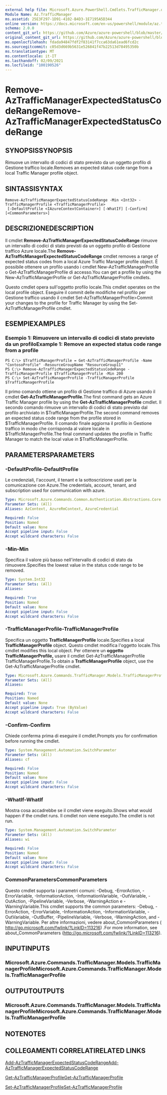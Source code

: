 ```yaml
---
external help file: Microsoft.Azure.PowerShell.Cmdlets.TrafficManager.dll-Help.xml
Module Name: Az.TrafficManager
ms.assetid: 25E3F297-1D91-4102-B4D3-1E7195A5D344
online version: https://docs.microsoft.com/en-us/powershell/module/az.trafficmanager/remove-aztrafficmanagerexpectedstatuscoderange
schema: 2.0.0
content_git_url: https://github.com/Azure/azure-powershell/blob/master/src/TrafficManager/TrafficManager/help/Remove-AzTrafficManagerExpectedStatusCodeRange.md
original_content_git_url: https://github.com/Azure/azure-powershell/blob/master/src/TrafficManager/TrafficManager/help/Remove-AzTrafficManagerExpectedStatusCodeRange.md
ms.openlocfilehash: fdada94847fdf2f83141f7cca63da61ead6fcd2c
ms.sourcegitcommit: c05d3d669b5631e526841f47b22513d78495350b
ms.translationtype: MT
ms.contentlocale: it-IT
ms.lasthandoff: 02/09/2021
ms.locfileid: "100190526"
---
```

# <span data-ttu-id="59664-101">Remove-AzTrafficManagerExpectedStatusCodeRange</span><span class="sxs-lookup"><span data-stu-id="59664-101">Remove-AzTrafficManagerExpectedStatusCodeRange</span></span>

## <span data-ttu-id="59664-102">SYNOPSIS</span><span class="sxs-lookup"><span data-stu-id="59664-102">SYNOPSIS</span></span>
<span data-ttu-id="59664-103">Rimuove un intervallo di codici di stato previsto da un oggetto profilo di Gestione traffico locale.</span><span class="sxs-lookup"><span data-stu-id="59664-103">Removes an expected status code range from a local Traffic Manager profile object.</span></span>

## <span data-ttu-id="59664-104">SINTASSI</span><span class="sxs-lookup"><span data-stu-id="59664-104">SYNTAX</span></span>

```
Remove-AzTrafficManagerExpectedStatusCodeRange -Min <Int32> -TrafficManagerProfile <TrafficManagerProfile>
 [-DefaultProfile <IAzureContextContainer>] [-WhatIf] [-Confirm] [<CommonParameters>]
```

## <span data-ttu-id="59664-105">DESCRIZIONE</span><span class="sxs-lookup"><span data-stu-id="59664-105">DESCRIPTION</span></span>
<span data-ttu-id="59664-106">Il cmdlet **Remove-AzTrafficManagerExpectedStatusCodeRange** rimuove un intervallo di codici di stato previsti da un oggetto profilo di Gestione traffico Azure locale.</span><span class="sxs-lookup"><span data-stu-id="59664-106">The **Remove-AzTrafficManagerExpectedStatusCodeRange** cmdlet removes a range of expected status codes from a local Azure Traffic Manager profile object.</span></span>
<span data-ttu-id="59664-107">È possibile ottenere un profilo usando i cmdlet New-AzTrafficManagerProfile o Get-AzTrafficManagerProfile di accesso.</span><span class="sxs-lookup"><span data-stu-id="59664-107">You can get a profile by using the New-AzTrafficManagerProfile or Get-AzTrafficManagerProfile cmdlets.</span></span>

<span data-ttu-id="59664-108">Questo cmdlet opera sull'oggetto profilo locale.</span><span class="sxs-lookup"><span data-stu-id="59664-108">This cmdlet operates on the local profile object.</span></span>
<span data-ttu-id="59664-109">Eseguire il commit delle modifiche nel profilo per Gestione traffico usando il cmdlet Set-AzTrafficManagerProfile></span><span class="sxs-lookup"><span data-stu-id="59664-109">Commit your changes to the profile for Traffic Manager by using the Set-AzTrafficManagerProfile cmdlet.</span></span>

## <span data-ttu-id="59664-110">ESEMPI</span><span class="sxs-lookup"><span data-stu-id="59664-110">EXAMPLES</span></span>

### <span data-ttu-id="59664-111">Esempio 1: Rimuovere un intervallo di codici di stato previsto da un profilo</span><span class="sxs-lookup"><span data-stu-id="59664-111">Example 1: Remove an expected status code range from a profile</span></span>
```
PS C:\> $TrafficManagerProfile = Get-AzTrafficManagerProfile -Name "ContosoProfile" -ResourceGroupName "ResourceGroup11"
PS C:\> Remove-AzTrafficManagerExpectedStatusCodeRange -TrafficManagerProfile $TrafficManagerProfile -Min 200
PS C:\> Set-AzTrafficManagerProfile -TrafficManagerProfile $TrafficManagerProfile
```

<span data-ttu-id="59664-112">Il primo comando ottiene un profilo di Gestione traffico di Azure usando il cmdlet **Get-AzTrafficManagerProfile.**</span><span class="sxs-lookup"><span data-stu-id="59664-112">The first command gets an Azure Traffic Manager profile by using the **Get-AzTrafficManagerProfile** cmdlet.</span></span>
<span data-ttu-id="59664-113">Il secondo comando rimuove un intervallo di codici di stato previsto dal profilo archiviato in $TrafficManagerProfile.</span><span class="sxs-lookup"><span data-stu-id="59664-113">The second command removes an expected status code range from the profile stored in $TrafficManagerProfile.</span></span>
<span data-ttu-id="59664-114">Il comando finale aggiorna il profilo in Gestione traffico in modo che corrisponda al valore locale in $TrafficManagerProfile.</span><span class="sxs-lookup"><span data-stu-id="59664-114">The final command updates the profile in Traffic Manager to match the local value in $TrafficManagerProfile.</span></span>

## <span data-ttu-id="59664-115">PARAMETERS</span><span class="sxs-lookup"><span data-stu-id="59664-115">PARAMETERS</span></span>

### <span data-ttu-id="59664-116">-DefaultProfile</span><span class="sxs-lookup"><span data-stu-id="59664-116">-DefaultProfile</span></span>
<span data-ttu-id="59664-117">Le credenziali, l'account, il tenant e la sottoscrizione usati per la comunicazione con Azure.</span><span class="sxs-lookup"><span data-stu-id="59664-117">The credentials, account, tenant, and subscription used for communication with azure.</span></span>

```yaml
Type: Microsoft.Azure.Commands.Common.Authentication.Abstractions.Core.IAzureContextContainer
Parameter Sets: (All)
Aliases: AzContext, AzureRmContext, AzureCredential

Required: False
Position: Named
Default value: None
Accept pipeline input: False
Accept wildcard characters: False
```

### <span data-ttu-id="59664-118">-Min</span><span class="sxs-lookup"><span data-stu-id="59664-118">-Min</span></span>
<span data-ttu-id="59664-119">Specifica il valore più basso nell'intervallo di codici di stato da rimuovere.</span><span class="sxs-lookup"><span data-stu-id="59664-119">Specifies the lowest value in the status code range to be removed.</span></span>

```yaml
Type: System.Int32
Parameter Sets: (All)
Aliases:

Required: True
Position: Named
Default value: None
Accept pipeline input: False
Accept wildcard characters: False
```

### <span data-ttu-id="59664-120">-TrafficManagerProfile</span><span class="sxs-lookup"><span data-stu-id="59664-120">-TrafficManagerProfile</span></span>
<span data-ttu-id="59664-121">Specifica un oggetto **TrafficManagerProfile** locale.</span><span class="sxs-lookup"><span data-stu-id="59664-121">Specifies a local **TrafficManagerProfile** object.</span></span>
<span data-ttu-id="59664-122">Questo cmdlet modifica l'oggetto locale.</span><span class="sxs-lookup"><span data-stu-id="59664-122">This cmdlet modifies this local object.</span></span>
<span data-ttu-id="59664-123">Per ottenere un **oggetto TrafficManagerProfile,** usare il cmdlet Get-AzTrafficManagerProfile TrafficManagerProfile.</span><span class="sxs-lookup"><span data-stu-id="59664-123">To obtain a **TrafficManagerProfile** object, use the Get-AzTrafficManagerProfile cmdlet.</span></span>

```yaml
Type: Microsoft.Azure.Commands.TrafficManager.Models.TrafficManagerProfile
Parameter Sets: (All)
Aliases:

Required: True
Position: Named
Default value: None
Accept pipeline input: True (ByValue)
Accept wildcard characters: False
```

### <span data-ttu-id="59664-124">-Confirm</span><span class="sxs-lookup"><span data-stu-id="59664-124">-Confirm</span></span>
<span data-ttu-id="59664-125">Chiede conferma prima di eseguire il cmdlet.</span><span class="sxs-lookup"><span data-stu-id="59664-125">Prompts you for confirmation before running the cmdlet.</span></span>

```yaml
Type: System.Management.Automation.SwitchParameter
Parameter Sets: (All)
Aliases: cf

Required: False
Position: Named
Default value: None
Accept pipeline input: False
Accept wildcard characters: False
```

### <span data-ttu-id="59664-126">-WhatIf</span><span class="sxs-lookup"><span data-stu-id="59664-126">-WhatIf</span></span>
<span data-ttu-id="59664-127">Mostra cosa accadrebbe se il cmdlet viene eseguito.</span><span class="sxs-lookup"><span data-stu-id="59664-127">Shows what would happen if the cmdlet runs.</span></span> <span data-ttu-id="59664-128">Il cmdlet non viene eseguito.</span><span class="sxs-lookup"><span data-stu-id="59664-128">The cmdlet is not run.</span></span>

```yaml
Type: System.Management.Automation.SwitchParameter
Parameter Sets: (All)
Aliases: wi

Required: False
Position: Named
Default value: None
Accept pipeline input: False
Accept wildcard characters: False
```

### <span data-ttu-id="59664-129">CommonParameters</span><span class="sxs-lookup"><span data-stu-id="59664-129">CommonParameters</span></span>
<span data-ttu-id="59664-130">Questo cmdlet supporta i parametri comuni: -Debug, -ErrorAction, -ErrorVariable, -InformationAction, -InformationVariable, -OutVariable, -OutAction, -PipelineVariable, -Verbose, -WarningAction e -WarningVariable.</span><span class="sxs-lookup"><span data-stu-id="59664-130">This cmdlet supports the common parameters: -Debug, -ErrorAction, -ErrorVariable, -InformationAction, -InformationVariable, -OutVariable, -OutBuffer, -PipelineVariable, -Verbose, -WarningAction, and -WarningVariable.</span></span> <span data-ttu-id="59664-131">Per altre informazioni, vedere about_CommonParameters ( http://go.microsoft.com/fwlink/?LinkID=113216) .</span><span class="sxs-lookup"><span data-stu-id="59664-131">For more information, see about_CommonParameters (http://go.microsoft.com/fwlink/?LinkID=113216).</span></span>

## <span data-ttu-id="59664-132">INPUT</span><span class="sxs-lookup"><span data-stu-id="59664-132">INPUTS</span></span>

### <span data-ttu-id="59664-133">Microsoft.Azure.Commands.TrafficManager.Models.TrafficManagerProfile</span><span class="sxs-lookup"><span data-stu-id="59664-133">Microsoft.Azure.Commands.TrafficManager.Models.TrafficManagerProfile</span></span>

## <span data-ttu-id="59664-134">OUTPUT</span><span class="sxs-lookup"><span data-stu-id="59664-134">OUTPUTS</span></span>

### <span data-ttu-id="59664-135">Microsoft.Azure.Commands.TrafficManager.Models.TrafficManagerProfile</span><span class="sxs-lookup"><span data-stu-id="59664-135">Microsoft.Azure.Commands.TrafficManager.Models.TrafficManagerProfile</span></span>

## <span data-ttu-id="59664-136">NOTE</span><span class="sxs-lookup"><span data-stu-id="59664-136">NOTES</span></span>

## <span data-ttu-id="59664-137">COLLEGAMENTI CORRELATI</span><span class="sxs-lookup"><span data-stu-id="59664-137">RELATED LINKS</span></span>

[<span data-ttu-id="59664-138">Add-AzTrafficManagerExpectedStatusCodeRange</span><span class="sxs-lookup"><span data-stu-id="59664-138">Add-AzTrafficManagerExpectedStatusCodeRange</span></span>](./Add-AzTrafficManagerExpectedStatusCodeRange.md)

[<span data-ttu-id="59664-139">Get-AzTrafficManagerProfile</span><span class="sxs-lookup"><span data-stu-id="59664-139">Get-AzTrafficManagerProfile</span></span>](./Get-AzTrafficManagerProfile.md)

[<span data-ttu-id="59664-140">Set-AzTrafficManagerProfile</span><span class="sxs-lookup"><span data-stu-id="59664-140">Set-AzTrafficManagerProfile</span></span>](./Set-AzTrafficManagerProfile.md)
